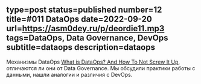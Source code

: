 type=post
status=published
number=12
title=#011 DataOps
date=2022-09-20
url=https://asm0dey.ru/p/deordie11.mp3
tags=DataOps, Data Governance, DevOps
subtitle=dataops
description=dataops
---

Механизмы DataOps [What is DataOps? And How To Not Screw It Up](https://www.montecarlodata.com/blog-dataops-and-the-future-of-the-modern-data-stack/#what-is-dataops), отличаются ли они от Data Governance. Мы обсудили практики работы с данными, нашли аналогии и различия с DevOps.